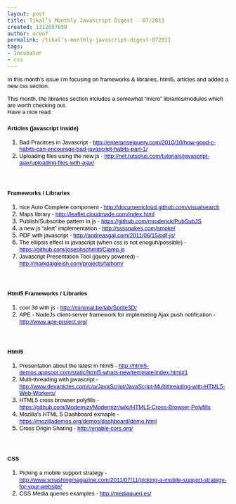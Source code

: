 ```yaml
---
layout: post
title: Tikal’s Monthly Javascript Digest - 07/2011
created: 1312697650
author: orenf
permalink: /tikal’s-monthly-javascript-digest-072011
tags:
- Incubator
- css
---
```

<p><span style="font-size: small; "><span style="font-family: Arial; ">I<span style="color: rgb(0, 0, 0); white-space: pre-wrap; line-height: normal; " class="Apple-style-span">n this month&rsquo;s issue i&rsquo;m focusing on frameworks &amp; libraries, html5, articles and added a new css section.</span></span></span></p>
<div style="background-color: transparent; color: rgb(0, 0, 0); line-height: normal; ">
<p><span style="font-size: small; "><span style="font-family: Arial; "><span style="color: rgb(0, 0, 0); background-color: transparent; font-weight: normal; font-style: normal; font-variant: normal; text-decoration: none; vertical-align: baseline; white-space: pre-wrap; ">This month, the libraries section includes a somewhat &ldquo;micro&rdquo; libraries/modules which are worth checking out.</span><br />
<span style="color: rgb(0, 0, 0); background-color: transparent; font-weight: normal; font-style: normal; font-variant: normal; text-decoration: none; vertical-align: baseline; white-space: pre-wrap; ">Have a nice read.</span> </span></span></p>
</div>
<p><span style="font-size: small; "><span style="font-family: Arial; ">  </span></span></p>
<!--break-->
<div>
<h2 dir="ltr" style="font-family: 'Times New Roman'; font-size: medium; "><span style="font-size: small; "><span style="font-family: Arial; "><span style="color: rgb(0, 0, 0); background-color: transparent; font-weight: bold; font-style: normal; font-variant: normal; text-decoration: none; vertical-align: baseline; white-space: pre-wrap; ">Articles (javascript inside)</span></span></span></h2>
<ol style="font-family: 'Times New Roman'; font-size: medium; ">
    <li style="list-style-type: decimal; font-size: 11pt; font-family: Arial; color: rgb(0, 0, 0); background-color: transparent; font-weight: normal; font-style: normal; font-variant: normal; text-decoration: none; vertical-align: baseline; "><span style="font-size: small; "><span style="font-family: Arial; "><span style="color: rgb(0, 0, 0); background-color: transparent; font-weight: normal; font-style: normal; font-variant: normal; text-decoration: none; vertical-align: baseline; white-space: pre-wrap; ">Bad Pracitces in Javascript - </span></span></span><span style="font-size: small; "><a href="http://enterprisejquery.com/2010/10/how-good-c-habits-can-encourage-bad-javascript-habits-part-1/"><span style="font-family: Arial; "><span style="color: rgb(0, 0, 153); background-color: transparent; font-weight: normal; font-style: normal; font-variant: normal; text-decoration: underline; vertical-align: baseline; white-space: pre-wrap; ">http://enterprisejquery.com/2010/10/how-good-c-habits-can-encourage-bad-javascript-habits-part-1/</span></span></a></span></li>
    <li style="list-style-type: decimal; font-size: 11pt; font-family: Arial; color: rgb(0, 0, 0); background-color: transparent; font-weight: normal; font-style: normal; font-variant: normal; text-decoration: none; vertical-align: baseline; "><span style="font-size: small; "><span style="font-family: Arial; "><span style="color: rgb(0, 0, 0); background-color: transparent; font-weight: normal; font-style: normal; font-variant: normal; text-decoration: none; vertical-align: baseline; white-space: pre-wrap; ">Uploading files using the new js - </span></span></span><span style="font-size: small; "><a href="http://net.tutsplus.com/tutorials/javascript-ajax/uploading-files-with-ajax/"><span style="font-family: Arial; "><span style="color: rgb(0, 0, 153); background-color: transparent; font-weight: normal; font-style: normal; font-variant: normal; text-decoration: underline; vertical-align: baseline; white-space: pre-wrap; ">http://net.tutsplus.com/tutorials/javascript-ajax/uploading-files-with-ajax/</span></span></a></span></li>
</ol>
<span style="font-size: small; "><span style="font-family: Arial; "><br />
</span></span>
<h2 dir="ltr" style="font-family: 'Times New Roman'; font-size: medium; "><span style="font-size: small; "><span style="font-family: Arial; "><span style="color: rgb(0, 0, 0); background-color: transparent; font-weight: bold; font-style: normal; font-variant: normal; text-decoration: none; vertical-align: baseline; white-space: pre-wrap; ">Frameworks / Libraries</span></span></span></h2>
<ol style="font-family: 'Times New Roman'; font-size: medium; ">
    <li style="list-style-type: decimal; font-size: 11pt; font-family: Arial; color: rgb(0, 0, 0); background-color: transparent; font-weight: normal; font-style: normal; font-variant: normal; text-decoration: none; vertical-align: baseline; "><span style="font-size: small; "><span style="font-family: Arial; "><span style="color: rgb(0, 0, 0); background-color: transparent; font-weight: normal; font-style: normal; font-variant: normal; text-decoration: none; vertical-align: baseline; white-space: pre-wrap; ">nice Auto Complete component - </span></span></span><span style="font-size: small; "><a href="http://documentcloud.github.com/visualsearch"><span style="font-family: Arial; "><span style="color: rgb(0, 0, 153); background-color: transparent; font-weight: normal; font-style: normal; font-variant: normal; text-decoration: underline; vertical-align: baseline; white-space: pre-wrap; ">http://documentcloud.github.com/visualsearch</span></span></a></span></li>
    <li style="list-style-type: decimal; font-size: 11pt; font-family: Arial; color: rgb(0, 0, 0); background-color: transparent; font-weight: normal; font-style: normal; font-variant: normal; text-decoration: none; vertical-align: baseline; "><span style="font-size: small; "><span style="font-family: Arial; "><span style="color: rgb(0, 0, 0); background-color: transparent; font-weight: normal; font-style: normal; font-variant: normal; text-decoration: none; vertical-align: baseline; white-space: pre-wrap; ">Maps library - </span></span></span><span style="font-size: small; "><a href="http://leaflet.cloudmade.com/index.html"><span style="font-family: Arial; "><span style="color: rgb(0, 0, 153); background-color: transparent; font-weight: normal; font-style: normal; font-variant: normal; text-decoration: underline; vertical-align: baseline; white-space: pre-wrap; ">http://leaflet.cloudmade.com/index.html</span></span></a></span></li>
    <li style="list-style-type: decimal; font-size: 11pt; font-family: Arial; color: rgb(0, 0, 0); background-color: transparent; font-weight: normal; font-style: normal; font-variant: normal; text-decoration: none; vertical-align: baseline; "><span style="font-size: small; "><span style="font-family: Arial; "><span style="color: rgb(0, 0, 0); background-color: transparent; font-weight: normal; font-style: normal; font-variant: normal; text-decoration: none; vertical-align: baseline; white-space: pre-wrap; ">Publish/Subscribe pattern in js - </span></span></span><span style="font-size: small; "><a href="https://github.com/mroderick/PubSubJS"><span style="font-family: Arial; "><span style="color: rgb(0, 0, 153); background-color: transparent; font-weight: normal; font-style: normal; font-variant: normal; text-decoration: underline; vertical-align: baseline; white-space: pre-wrap; ">https://github.com/mroderick/PubSubJS</span></span></a></span></li>
    <li style="list-style-type: decimal; font-size: 11pt; font-family: Arial; color: rgb(0, 0, 0); background-color: transparent; font-weight: normal; font-style: normal; font-variant: normal; text-decoration: none; vertical-align: baseline; "><span style="font-size: small; "><span style="font-family: Arial; "><span style="color: rgb(0, 0, 0); background-color: transparent; font-weight: normal; font-style: normal; font-variant: normal; text-decoration: none; vertical-align: baseline; white-space: pre-wrap; ">a new js &ldquo;alert&rdquo; implementation - </span></span></span><span style="font-size: small; "><a href="http://ssssnakes.com/smoke/"><span style="font-family: Arial; "><span style="color: rgb(0, 0, 153); background-color: transparent; font-weight: normal; font-style: normal; font-variant: normal; text-decoration: underline; vertical-align: baseline; white-space: pre-wrap; ">http://ssssnakes.com/smoke/</span></span></a></span></li>
    <li style="list-style-type: decimal; font-size: 11pt; font-family: Arial; color: rgb(0, 0, 0); background-color: transparent; font-weight: normal; font-style: normal; font-variant: normal; text-decoration: none; vertical-align: baseline; "><span style="font-size: small; "><span style="font-family: Arial; "><span style="color: rgb(0, 0, 0); background-color: transparent; font-weight: normal; font-style: normal; font-variant: normal; text-decoration: none; vertical-align: baseline; white-space: pre-wrap; ">PDF with javascript - </span></span></span><span style="font-size: small; "><a href="http://andreasgal.com/2011/06/15/pdf-js/"><span style="font-family: Arial; "><span style="color: rgb(0, 0, 153); background-color: transparent; font-weight: normal; font-style: normal; font-variant: normal; text-decoration: underline; vertical-align: baseline; white-space: pre-wrap; ">http://andreasgal.com/2011/06/15/pdf-js/</span></span></a></span></li>
    <li style="list-style-type: decimal; font-size: 11pt; font-family: Arial; color: rgb(0, 0, 0); background-color: transparent; font-weight: normal; font-style: normal; font-variant: normal; text-decoration: none; vertical-align: baseline; "><span style="font-size: small; "><span style="font-family: Arial; "><span style="color: rgb(0, 0, 0); background-color: transparent; font-weight: normal; font-style: normal; font-variant: normal; text-decoration: none; vertical-align: baseline; white-space: pre-wrap; ">The ellipsis effect in javascript (when css is not enoguh/possible) - </span></span></span><span style="font-size: small; "><a href="https://github.com/josephschmitt/Clamp.js"><span style="font-family: Arial; "><span style="color: rgb(0, 0, 153); background-color: transparent; font-weight: normal; font-style: normal; font-variant: normal; text-decoration: underline; vertical-align: baseline; white-space: pre-wrap; ">https://github.com/josephschmitt/Clamp.js</span></span></a></span></li>
    <li style="list-style-type: decimal; font-size: 11pt; font-family: Arial; color: rgb(0, 0, 0); background-color: transparent; font-weight: normal; font-style: normal; font-variant: normal; text-decoration: none; vertical-align: baseline; "><span style="font-size: small; "><span style="font-family: Arial; "><span style="color: rgb(0, 0, 0); background-color: transparent; font-weight: normal; font-style: normal; font-variant: normal; text-decoration: none; vertical-align: baseline; white-space: pre-wrap; ">Javascript Presentation Tool (jquery powered) - </span></span></span><span style="font-size: small; "><a href="http://markdalgleish.com/projects/fathom/"><span style="font-family: Arial; "><span style="color: rgb(0, 0, 153); background-color: transparent; font-weight: normal; font-style: normal; font-variant: normal; text-decoration: underline; vertical-align: baseline; white-space: pre-wrap; ">http://markdalgleish.com/projects/fathom/</span></span></a></span></li>
</ol>
<span style="font-size: small; "><span style="font-family: Arial; "><br />
</span></span>
<h2 dir="ltr" style="font-family: 'Times New Roman'; font-size: medium; "><span style="font-size: small; "><span style="font-family: Arial; "><span style="color: rgb(0, 0, 0); background-color: transparent; font-weight: bold; font-style: normal; font-variant: normal; text-decoration: none; vertical-align: baseline; white-space: pre-wrap; ">Html5 Frameworks / Libraries</span></span></span></h2>
<ol style="font-family: 'Times New Roman'; font-size: medium; ">
    <li style="list-style-type: decimal; font-size: 11pt; font-family: Arial; color: rgb(0, 0, 0); background-color: transparent; font-weight: normal; font-style: normal; font-variant: normal; text-decoration: none; vertical-align: baseline; "><span style="font-size: small; "><span style="font-family: Arial; "><span style="color: rgb(0, 0, 0); background-color: transparent; font-weight: normal; font-style: normal; font-variant: normal; text-decoration: none; vertical-align: baseline; white-space: pre-wrap; ">cool 3d with js - </span></span></span><span style="font-size: small; "><a href="http://minimal.be/lab/Sprite3D/"><span style="font-family: Arial; "><span style="color: rgb(0, 0, 153); background-color: transparent; font-weight: normal; font-style: normal; font-variant: normal; text-decoration: underline; vertical-align: baseline; white-space: pre-wrap; ">http://minimal.be/lab/Sprite3D/</span></span></a></span></li>
    <li style="list-style-type: decimal; font-size: 11pt; font-family: Arial; color: rgb(0, 0, 0); background-color: transparent; font-weight: normal; font-style: normal; font-variant: normal; text-decoration: none; vertical-align: baseline; "><span style="font-size: small; "><span style="font-family: Arial; "><span style="color: rgb(0, 0, 0); background-color: transparent; font-weight: normal; font-style: normal; font-variant: normal; text-decoration: none; vertical-align: baseline; white-space: pre-wrap; ">APE - NodeJs client-server framework for implemeting Ajax push notification - </span></span></span><span style="font-size: small; "><a href="http://www.ape-project.org/"><span style="font-family: Arial; "><span style="color: rgb(0, 0, 153); background-color: transparent; font-weight: normal; font-style: normal; font-variant: normal; text-decoration: underline; vertical-align: baseline; white-space: pre-wrap; ">http://www.ape-project.org/</span></span></a></span></li>
</ol>
<span style="font-size: small; "><span style="font-family: Arial; "><br />
</span></span>
<h2 dir="ltr" style="font-family: 'Times New Roman'; font-size: medium; "><span style="font-size: small; "><span style="font-family: Arial; "><span style="color: rgb(0, 0, 0); background-color: transparent; font-weight: bold; font-style: normal; font-variant: normal; text-decoration: none; vertical-align: baseline; white-space: pre-wrap; ">Html5</span></span></span></h2>
<ol style="font-family: 'Times New Roman'; font-size: medium; ">
    <li style="list-style-type: decimal; font-size: 11pt; font-family: Arial; color: rgb(0, 0, 0); background-color: transparent; font-weight: normal; font-style: normal; font-variant: normal; text-decoration: none; vertical-align: baseline; "><span style="font-size: small; "><span style="font-family: Arial; "><span style="color: rgb(0, 0, 0); background-color: transparent; font-weight: normal; font-style: normal; font-variant: normal; text-decoration: none; vertical-align: baseline; white-space: pre-wrap; ">Presentation about the latest in html5 - </span></span></span><span style="font-size: small; "><a href="http://html5-demos.appspot.com/static/html5-whats-new/template/index.html#1"><span style="font-family: Arial; "><span style="color: rgb(0, 0, 153); background-color: transparent; font-weight: normal; font-style: normal; font-variant: normal; text-decoration: underline; vertical-align: baseline; white-space: pre-wrap; ">http://html5-demos.appspot.com/static/html5-whats-new/template/index.html#1</span></span></a></span></li>
    <li style="list-style-type: decimal; font-size: 11pt; font-family: Arial; color: rgb(0, 0, 0); background-color: transparent; font-weight: normal; font-style: normal; font-variant: normal; text-decoration: none; vertical-align: baseline; "><span style="font-size: small; "><span style="font-family: Arial; "><span style="color: rgb(0, 0, 0); background-color: transparent; font-weight: normal; font-style: normal; font-variant: normal; text-decoration: none; vertical-align: baseline; white-space: pre-wrap; ">Multi-threading with javascript - </span></span></span><span style="font-size: small; "><a href="http://www.devarticles.com/c/a/JavaScript/JavaScript-Multithreading-with-HTML5-Web-Workers/"><span style="font-family: Arial; "><span style="color: rgb(0, 0, 153); background-color: transparent; font-weight: normal; font-style: normal; font-variant: normal; text-decoration: underline; vertical-align: baseline; white-space: pre-wrap; ">http://www.devarticles.com/c/a/JavaScript/JavaScript-Multithreading-with-HTML5-Web-Workers/</span></span></a></span></li>
    <li style="list-style-type: decimal; font-size: 11pt; font-family: Arial; color: rgb(0, 0, 0); background-color: transparent; font-weight: normal; font-style: normal; font-variant: normal; text-decoration: none; vertical-align: baseline; "><span style="font-size: small; "><span style="font-family: Arial; "><span style="color: rgb(0, 0, 0); background-color: transparent; font-weight: normal; font-style: normal; font-variant: normal; text-decoration: none; vertical-align: baseline; white-space: pre-wrap; ">HTML5 cross browser polyfills - </span></span></span><span style="font-size: small; "><a href="https://github.com/Modernizr/Modernizr/wiki/HTML5-Cross-Browser-Polyfills"><span style="font-family: Arial; "><span style="color: rgb(0, 0, 153); background-color: transparent; font-weight: normal; font-style: normal; font-variant: normal; text-decoration: underline; vertical-align: baseline; white-space: pre-wrap; ">https://github.com/Modernizr/Modernizr/wiki/HTML5-Cross-Browser-Polyfills</span></span></a></span></li>
    <li style="list-style-type: decimal; font-size: 11pt; font-family: Arial; color: rgb(0, 0, 0); background-color: transparent; font-weight: normal; font-style: normal; font-variant: normal; text-decoration: none; vertical-align: baseline; "><span style="font-size: small; "><span style="font-family: Arial; "><span style="color: rgb(0, 0, 0); background-color: transparent; font-weight: normal; font-style: normal; font-variant: normal; text-decoration: none; vertical-align: baseline; white-space: pre-wrap; ">Mozilla&rsquo;s HTML 5 Dashboard exmaple - </span></span></span><span style="font-size: small; "><a href="https://mozillademos.org/demos/dashboard/demo.html"><span style="font-family: Arial; "><span style="color: rgb(0, 0, 153); background-color: transparent; font-weight: normal; font-style: normal; font-variant: normal; text-decoration: underline; vertical-align: baseline; white-space: pre-wrap; ">https://mozillademos.org/demos/dashboard/demo.html</span></span></a></span></li>
    <li style="list-style-type: decimal; font-size: 11pt; font-family: Arial; color: rgb(0, 0, 0); background-color: transparent; font-weight: normal; font-style: normal; font-variant: normal; text-decoration: none; vertical-align: baseline; "><span style="font-size: small; "><span style="font-family: Arial; "><span style="color: rgb(0, 0, 0); background-color: transparent; font-weight: normal; font-style: normal; font-variant: normal; text-decoration: none; vertical-align: baseline; white-space: pre-wrap; ">Cross Origin Sharing - </span></span></span><span style="font-size: small; "><a href="http://enable-cors.org/"><span style="font-family: Arial; "><span style="color: rgb(0, 0, 153); background-color: transparent; font-weight: normal; font-style: normal; font-variant: normal; text-decoration: underline; vertical-align: baseline; white-space: pre-wrap; ">http://enable-cors.org/</span></span></a></span></li>
</ol>
<span style="font-size: small; "><span style="font-family: Arial; "><br />
</span></span>
<h2 dir="ltr" style="font-family: 'Times New Roman'; font-size: medium; "><span style="font-size: small; "><span style="font-family: Arial; "><span style="color: rgb(0, 0, 0); background-color: transparent; font-weight: bold; font-style: normal; font-variant: normal; text-decoration: none; vertical-align: baseline; white-space: pre-wrap; ">CSS</span></span></span></h2>
<ol style="font-family: 'Times New Roman'; font-size: medium; ">
    <li style="list-style-type: decimal; font-size: 11pt; font-family: Arial; color: rgb(0, 0, 0); background-color: transparent; font-weight: normal; font-style: normal; font-variant: normal; text-decoration: none; vertical-align: baseline; "><span style="font-size: small; "><span style="font-family: Arial; "><span style="color: rgb(0, 0, 0); background-color: transparent; font-weight: normal; font-style: normal; font-variant: normal; text-decoration: none; vertical-align: baseline; white-space: pre-wrap; ">Picking a mobile support strategy - </span></span></span><span style="font-size: small; "><a href="http://www.smashingmagazine.com/2011/07/11/picking-a-mobile-support-strategy-for-your-website/"><span style="font-family: Arial; "><span style="color: rgb(0, 0, 153); background-color: transparent; font-weight: normal; font-style: normal; font-variant: normal; text-decoration: underline; vertical-align: baseline; white-space: pre-wrap; ">http://www.smashingmagazine.com/2011/07/11/picking-a-mobile-support-strategy-for-your-website/</span></span></a></span></li>
    <li style="list-style-type: decimal; font-size: 11pt; font-family: Arial; color: rgb(0, 0, 0); background-color: transparent; font-weight: normal; font-style: normal; font-variant: normal; text-decoration: none; vertical-align: baseline; "><span style="font-size: small; "><span style="font-family: Arial; "><span style="color: rgb(0, 0, 0); background-color: transparent; font-weight: normal; font-style: normal; font-variant: normal; text-decoration: none; vertical-align: baseline; white-space: pre-wrap; ">CSS Media queries examples - </span></span></span><a href="http://mediaqueri.es/"><span style="font-size: small; "><span style="font-family: Arial; "><span style="color: rgb(0, 0, 153); background-color: transparent; font-weight: normal; font-style: normal; font-variant: normal; text-decoration: underline; vertical-align: baseline; white-space: pre-wrap; ">http://mediaqueri.es/</span></span></span></a></li>
</ol>
</div>
<p>&nbsp;</p>
